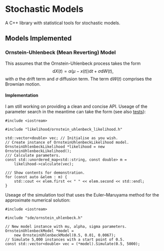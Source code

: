 # Stochastic Models
A C++ library with statistical tools for stochastic models.

## **Models Implemented**
### Ornstein-Uhlenbeck (Mean Reverting) Model
This assumes that the Ornstein-Uhlenbeck process takes the form
$$\mathrm{d}X(t) = \alpha(\mu-x(t))\mathrm{d}t + \sigma \mathrm{d}W(t), $$
with $\alpha$ the drift term and $\sigma$ diffusion term. The term $\mathrm{d}W(t)$ comprises the Brownian motion.

#### Implementation
I am still working on providing a clean and concise API. Useage of the parameter search in the meantime can take the form (see also [tests](stochastic_models/tests/ornstein_uhlenbeck_likelihood_test.cpp)):
```
#include <iostream>

#include "likelihood/ornstein_uhlenbeck_likelihood.h"

std::vector<double> vec; // Initialise as you wish.
// Create instance of OrnsteinUhlenbeckLikelihood model.
OrnsteinUhlenbeckLikelihood *likelihood = new OrnsteinUhlenbeckLikelihood();
/// Calculate parameters.
const std::unordered_map<std::string, const double> m =
    likelihood->calculate(vec);

/// Show contents for demonstration.
for (const auto &elem : m) {
    std::cout << elem.first << " " << elem.second << std::endl;
}
```
Useage of the simulation tool that uses the Euler–Maruyama method for the approximate numerical solution:
```
#include <iostream>

#include "sde/ornstein_uhlenbeck.h"

// New model instance with mu, alpha, sigma parameters.
OrnsteinUhlenbeckModel *model =
    new OrnsteinUhlenbeckModel(0.5, 0.01, 0.0067);
// Simulate 5,000 instances with a start point of 0.5.
const std::vector<double> vec = (*model).Simulate(0.5, 5000);
```

